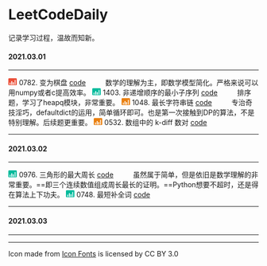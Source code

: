 # LeetCodeDaily

记录学习过程，温故而知新。

[comment]: <> (   <img src="icons/hard_icon.png" height='14'>   )
[comment]: <> (   <img src="icons/medi_icon.png" height='14'>   )
[comment]: <> (   <img src="icons/easy_icon.png" height='14'>   )

#### **2021.03.01**
******
<img src="icons/hard_icon.png" height='14'> 0782. 变为棋盘 [code](https://github.com/yhzhang95/LeetCodeDaily/blob/main/No_0782.py)
&nbsp;&nbsp;&nbsp;&nbsp;&nbsp;&nbsp;&nbsp;&nbsp; 数学的理解为主，即数学模型简化。严格来说可以用numpy或者c提高效率。
<img src="icons/easy_icon.png" height='14'> 1403. 非递增顺序的最小子序列 [code](https://github.com/yhzhang95/LeetCodeDaily/blob/main/No_1403.py)
&nbsp;&nbsp;&nbsp;&nbsp;&nbsp;&nbsp;&nbsp;&nbsp; 排序题，学习了heapq模块，非常重要。
<img src="icons/medi_icon.png" height='14'> 1048. 最长字符串链 [code](https://github.com/yhzhang95/LeetCodeDaily/blob/main/No_1048.py)
&nbsp;&nbsp;&nbsp;&nbsp;&nbsp;&nbsp;&nbsp;&nbsp; 专治奇技淫巧，defaultdict的运用，简单循环即可。也是第一次接触到DP的算法，不是特别理解。后续题更重要。
<img src="icons/medi_icon.png" height='14'> 0532. 数组中的 k-diff 数对 [code](https://github.com/yhzhang95/LeetCodeDaily/blob/main/No_532.py)
******

#### **2021.03.02**
******
<img src="icons/easy_icon.png" height='14'> 0976. 三角形的最大周长 [code](https://github.com/yhzhang95/LeetCodeDaily/blob/main/No_976.py)
&nbsp;&nbsp;&nbsp;&nbsp;&nbsp;&nbsp;&nbsp;&nbsp; 虽然属于简单，但是依旧是数学理解的非常重要。==即三个连续数值组成周长最长的证明。==Python想要不超时，还是得在算法上下功夫。
<img src="icons/easy_icon.png" height='14'> 0748. 最短补全词 [code](https://github.com/yhzhang95/LeetCodeDaily/blob/main/No_0748.py)
******

#### **2021.03.03**
******
******


<div>Icon made from <a href="http://www.onlinewebfonts.com/icon">Icon Fonts</a> is licensed by CC BY 3.0</div>

